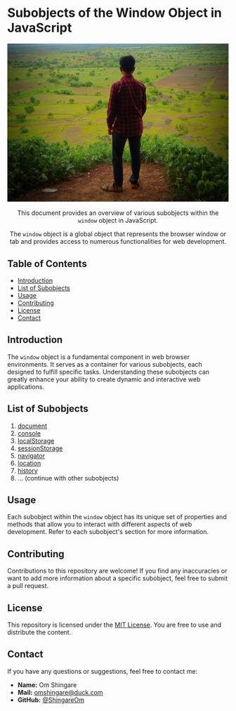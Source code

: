 # Subobjects of the Window Object in JavaScript

<p align="center">
  <img src="/omshingare.jpg" alt="Window Object">
</p>

<div align="center">  
  <p>This document provides an overview of various subobjects within the <code>window</code> object in JavaScript.</p>
  <p>The <code>window</code> object is a global object that represents the browser window or tab and provides access to numerous functionalities for web development.</p>
</div>

## Table of Contents

- [Introduction](#introduction)
- [List of Subobjects](#list-of-subobjects)
- [Usage](#usage)
- [Contributing](#contributing)
- [License](#license)
- [Contact](#contact)

## Introduction

The `window` object is a fundamental component in web browser environments. It serves as a container for various subobjects, each designed to fulfill specific tasks. Understanding these subobjects can greatly enhance your ability to create dynamic and interactive web applications.

## List of Subobjects

1. [document](#document)
2. [console](#console)
3. [localStorage](#localstorage)
4. [sessionStorage](#sessionstorage)
5. [navigator](#navigator)
6. [location](#location)
7. [history](#history)
8. ... (continue with other subobjects)

## Usage

Each subobject within the `window` object has its unique set of properties and methods that allow you to interact with different aspects of web development. Refer to each subobject's section for more information.

## Contributing

Contributions to this repository are welcome! If you find any inaccuracies or want to add more information about a specific subobject, feel free to submit a pull request.

## License

This repository is licensed under the [MIT License](LICENSE). You are free to use and distribute the content.

## Contact

If you have any questions or suggestions, feel free to contact me:

- **Name:** Om Shingare
- **Mail:** omshingare@duck.com
- **GitHub:** [@ShingareOm](https://github.com/ShingareOm)
